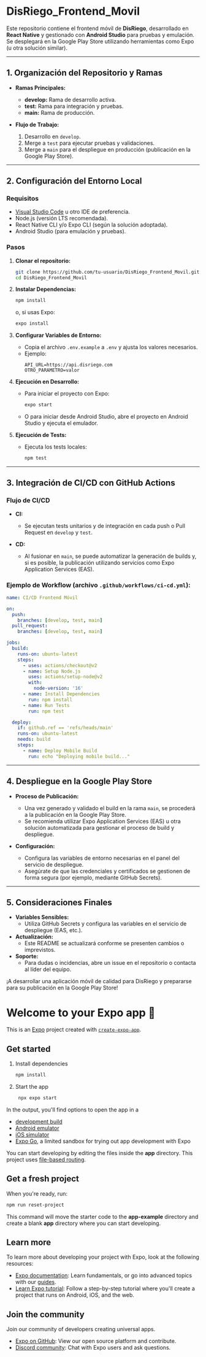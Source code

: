 # DisRiego_Frontend_Movil

Este repositorio contiene el frontend móvil de **DisRiego**, desarrollado en **React Native** y gestionado con **Android Studio** para pruebas y emulación. Se desplegará en la Google Play Store utilizando herramientas como Expo (u otra solución similar).

---

## 1. Organización del Repositorio y Ramas

- **Ramas Principales:**
  - **develop:** Rama de desarrollo activa.
  - **test:** Rama para integración y pruebas.
  - **main:** Rama de producción.

- **Flujo de Trabajo:**
  1. Desarrollo en `develop`.
  2. Merge a `test` para ejecutar pruebas y validaciones.
  3. Merge a `main` para el despliegue en producción (publicación en la Google Play Store).

---

## 2. Configuración del Entorno Local

### Requisitos
- [Visual Studio Code](https://code.visualstudio.com/) u otro IDE de preferencia.
- Node.js (versión LTS recomendada).
- React Native CLI y/o Expo CLI (según la solución adoptada).
- Android Studio (para emulación y pruebas).

### Pasos

1. **Clonar el repositorio:**
   ```bash
   git clone https://github.com/tu-usuario/DisRiego_Frontend_Movil.git
   cd DisRiego_Frontend_Movil
   ```

2. **Instalar Dependencias:**
   ```bash
   npm install
   ```
   o, si usas Expo:
   ```bash
   expo install
   ```

3. **Configurar Variables de Entorno:**
   - Copia el archivo `.env.example` a `.env` y ajusta los valores necesarios.
   - Ejemplo:
     ```dotenv
     API_URL=https://api.disriego.com
     OTRO_PARAMETRO=valor
     ```

4. **Ejecución en Desarrollo:**
   - Para iniciar el proyecto con Expo:
     ```bash
     expo start
     ```
   - O para iniciar desde Android Studio, abre el proyecto en Android Studio y ejecuta el emulador.

5. **Ejecución de Tests:**
   - Ejecuta los tests locales:
     ```bash
     npm test
     ```

---

## 3. Integración de CI/CD con GitHub Actions

### Flujo de CI/CD

- **CI:**  
  - Se ejecutan tests unitarios y de integración en cada push o Pull Request en `develop` y `test`.

- **CD:**  
  - Al fusionar en `main`, se puede automatizar la generación de builds y, si es posible, la publicación utilizando servicios como Expo Application Services (EAS).

### Ejemplo de Workflow (archivo `.github/workflows/ci-cd.yml`):
```yaml
name: CI/CD Frontend Móvil

on:
  push:
    branches: [develop, test, main]
  pull_request:
    branches: [develop, test, main]

jobs:
  build:
    runs-on: ubuntu-latest
    steps:
      - uses: actions/checkout@v2
      - name: Setup Node.js
        uses: actions/setup-node@v2
        with:
          node-version: '16'
      - name: Install Dependencies
        run: npm install
      - name: Run Tests
        run: npm test

  deploy:
    if: github.ref == 'refs/heads/main'
    runs-on: ubuntu-latest
    needs: build
    steps:
      - name: Deploy Mobile Build
        run: echo "Deploying mobile build..."
```

---

## 4. Despliegue en la Google Play Store

- **Proceso de Publicación:**
  - Una vez generado y validado el build en la rama `main`, se procederá a la publicación en la Google Play Store.
  - Se recomienda utilizar Expo Application Services (EAS) u otra solución automatizada para gestionar el proceso de build y despliegue.

- **Configuración:**
  - Configura las variables de entorno necesarias en el panel del servicio de despliegue.
  - Asegúrate de que las credenciales y certificados se gestionen de forma segura (por ejemplo, mediante GitHub Secrets).

---

## 5. Consideraciones Finales

- **Variables Sensibles:**  
  - Utiliza GitHub Secrets y configura las variables en el servicio de despliegue (EAS, etc.).
- **Actualización:**  
  - Este README se actualizará conforme se presenten cambios o imprevistos.
- **Soporte:**  
  - Para dudas o incidencias, abre un issue en el repositorio o contacta al líder del equipo.

¡A desarrollar una aplicación móvil de calidad para DisRiego y prepararse para su publicación en la Google Play Store!
# Welcome to your Expo app 👋

This is an [Expo](https://expo.dev) project created with [`create-expo-app`](https://www.npmjs.com/package/create-expo-app).

## Get started

1. Install dependencies

   ```bash
   npm install
   ```

2. Start the app

   ```bash
    npx expo start
   ```

In the output, you'll find options to open the app in a

- [development build](https://docs.expo.dev/develop/development-builds/introduction/)
- [Android emulator](https://docs.expo.dev/workflow/android-studio-emulator/)
- [iOS simulator](https://docs.expo.dev/workflow/ios-simulator/)
- [Expo Go](https://expo.dev/go), a limited sandbox for trying out app development with Expo

You can start developing by editing the files inside the **app** directory. This project uses [file-based routing](https://docs.expo.dev/router/introduction).

## Get a fresh project

When you're ready, run:

```bash
npm run reset-project
```

This command will move the starter code to the **app-example** directory and create a blank **app** directory where you can start developing.

## Learn more

To learn more about developing your project with Expo, look at the following resources:

- [Expo documentation](https://docs.expo.dev/): Learn fundamentals, or go into advanced topics with our [guides](https://docs.expo.dev/guides).
- [Learn Expo tutorial](https://docs.expo.dev/tutorial/introduction/): Follow a step-by-step tutorial where you'll create a project that runs on Android, iOS, and the web.

## Join the community

Join our community of developers creating universal apps.

- [Expo on GitHub](https://github.com/expo/expo): View our open source platform and contribute.
- [Discord community](https://chat.expo.dev): Chat with Expo users and ask questions.